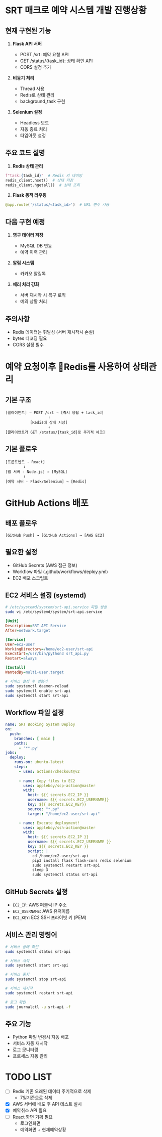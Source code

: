 
# SRT 매크로 예약 시스템 개발 진행상황

## 현재 구현된 기능
1. **Flask API 서버**
   - POST /srt: 예약 요청 API
   - GET /status/{task_id}: 상태 확인 API
   - CORS 설정 추가

2. **비동기 처리**
   - Thread 사용
   - Redis로 상태 관리
   - background_task 구현

3. **Selenium 설정**
   - Headless 모드
   - 자동 종료 처리
   - 타임아웃 설정

## 주요 코드 설명
1. **Redis 상태 관리**
```python
f"task:{task_id}"  # Redis 키 네이밍
redis_client.hset()  # 상태 저장
redis_client.hgetall()  # 상태 조회
```

2. **Flask 동적 라우팅**
```python
@app.route('/status/<task_id>')  # URL 변수 사용
```

## 다음 구현 예정
1. **영구 데이터 저장**
   - MySQL DB 연동
   - 예약 이력 관리

2. **알림 시스템**
   - 카카오 알림톡

3. **에러 처리 강화**
   - 서버 재시작 시 복구 로직
   - 예외 상황 처리

## 주의사항
- Redis 데이터는 휘발성 (서버 재시작시 손실)
- bytes 디코딩 필요
- CORS 설정 필수



# 예약 요청이후 Redis를 사용하여 상태관리
##  기본 구조
```
[클라이언트] → POST /srt → [즉시 응답 + task_id]
                   ↓
           [Redis에 상태 저장]
                   ↓
[클라이언트가 GET /status/{task_id}로 주기적 체크]

```

## 기본 플로우
```
[프론트엔드 - React]
        ↓
[웹 서버 - Node.js] → [MySQL]
        ↓
[예약 서버 - Flask/Selenium] → [Redis]
```


# GitHub Actions 배포 

## 배포 플로우 

`[GitHub Push] → [GitHub Actions] → [AWS EC2]`

## 필요한 설정
- GitHub Secrets (AWS 접근 정보)
- Workflow 파일 (.github/workflows/deploy.yml)
- EC2 배포 스크립트

## EC2 서비스 설정 (systemd)
```bash
# /etc/systemd/system/srt-api.service 파일 생성
sudo vi /etc/systemd/system/srt-api.service
```

```ini
[Unit]
Description=SRT API Service
After=network.target

[Service]
User=ec2-user
WorkingDirectory=/home/ec2-user/srt-api
ExecStart=/usr/bin/python3 srt_api.py
Restart=always

[Install]
WantedBy=multi-user.target
```

```bash
# 서비스 설정 후 명령어
sudo systemctl daemon-reload
sudo systemctl enable srt-api
sudo systemctl start srt-api
```

## Workflow 파일 설정
```yaml
name: SRT Booking System Deploy 
on: 
  push:
    branches: [ main ]
    paths:
      - '**.py'
jobs:
  deploy:
    runs-on: ubuntu-latest
    steps:
      - uses: actions/checkout@v2
      
      - name: Copy files to EC2
        uses: appleboy/scp-action@master
        with:
          host: ${{ secrets.EC2_IP }}
          username: ${{ secrets.EC2_USERNAME}}
          key: ${{ secrets.EC2_KEY}}
          source: "*.py"
          target: "/home/ec2-user/srt-api"

      - name: Execute deployment!
        uses: appleboy/ssh-action@master
        with:
          host: ${{ secrets.EC2_IP }}
          username: ${{ secrets.EC2_USERNAME }}
          key: ${{ secrets.EC2_KEY }}
          script: | 
            cd /home/ec2-user/srt-api
            pip3 install flask flask-cors redis selenium
            sudo systemctl restart srt-api
            sleep 3
            sudo systemctl status srt-api
```

## GitHub Secrets 설정
- `EC2_IP`: AWS 퍼블릭 IP 주소
- `EC2_USERNAME`: AWS 유저이름
- `EC2_KEY`: EC2 SSH 프라이빗 키 (PEM)

## 서비스 관리 명령어
```bash
# 서비스 상태 확인
sudo systemctl status srt-api

# 서비스 시작
sudo systemctl start srt-api

# 서비스 중지
sudo systemctl stop srt-api

# 서비스 재시작
sudo systemctl restart srt-api

# 로그 확인
sudo journalctl -u srt-api -f
```

## 주요 기능
- Python 파일 변경시 자동 배포
- 서비스 자동 재시작
- 로그 모니터링
- 프로세스 자동 관리




# TODO LIST
- [ ] Redis 기존 오래된 데이터 주기적으로 삭제 
	- 7일기준으로 삭제
- [x] AWS 서버에 배포 후 API 테스트 실시
- [x] 예약취소 API 필요
- [ ] React 화면 기획 필요
	- 로그인화면
	- 예약화면 + 현재예약상황
